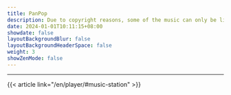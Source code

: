 ```yaml
---
title: PanPop
description: Due to copyright reasons, some of the music can only be listened to as clips, if you want to listen to it freely, please search for yourself.
date: 2024-01-01T10:11:15+08:00
showdate: false
layoutBackgroundBlur: false
layoutBackgroundHeaderSpace: false
weight: 3
showZenMode: false
---
```

<link rel="stylesheet" href="https://cdn.jsdelivr.net/npm/aplayer/dist/APlayer.min.css">
<script src="https://cdn.jsdelivr.net/npm/aplayer/dist/APlayer.min.js"></script>
<script src="https://cdn.jsdelivr.net/npm/meting@2.0.1/dist/Meting.min.js"></script>
<script src="https://cdn.jsdelivr.net/npm/color-thief@2.2.5/js/color-thief.min.js"></script>
<span style="color:#111827">
<meting-js server="netease" type="playlist" id="9177267468" autoplay="true" listFolded="true"></meting-js>
</span><hr/>
{{< article link="/en/player/#music-station" >}}